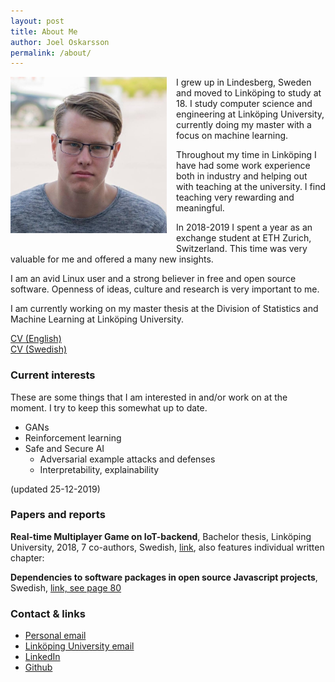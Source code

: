 ```yaml
---
layout: post
title: About Me
author: Joel Oskarsson
permalink: /about/
---
```


<img src="/assets/me.jpg" width="250" style="float: left; padding-right: 15px; padding-bottom: 30px;">
I grew up in Lindesberg, Sweden and moved to Linköping to study at 18. I study computer science and engineering at Linköping University, currently doing my master with a focus on machine learning.

Throughout my time in Linköping I have had some work experience both in industry and helping out with teaching at the university.
I find teaching very rewarding and meaningful.

In 2018-2019 I spent a year as an exchange student at ETH Zurich, Switzerland.
This time was very valuable for me and offered a many new insights.

I am an avid Linux user and a strong believer in free and open source software. Openness of ideas, culture and research is very important to me.

I am currently working on my master thesis at the Division of Statistics and Machine Learning at Linköping University.

[CV (English)](https://joeloskarsson.github.io/CV/CV_english.pdf)<br>
[CV (Swedish)](https://joeloskarsson.github.io/CV/CV_swedish.pdf)

### Current interests
These are some things that I am interested in and/or work on at the moment. I try to keep this somewhat up to date.

* GANs
* Reinforcement learning
* Safe and Secure AI
    * Adversarial example attacks and defenses
    * Interpretability, explainability

(updated 25-12-2019)

### Papers and reports
**Real-time Multiplayer Game on IoT-backend**, Bachelor thesis, Linköping University, 2018, 7 co-authors, Swedish, [link](http://urn.kb.se/resolve?urn=urn:nbn:se:liu:diva-149042), also features individual written chapter:

**Dependencies to software packages in open source Javascript projects**, Swedish, [link, see page 80](http://urn.kb.se/resolve?urn=urn:nbn:se:liu:diva-149042)

### Contact & links
* [Personal email](mailto:joel.oskarsson@outlook.com)
* [Linköping University email](mailto:joeos014@student.liu.se)
* [LinkedIn](https://linkedin.com/in/joel-oskarsson/)
* [Github](https://github.com/joeloskarsson)
